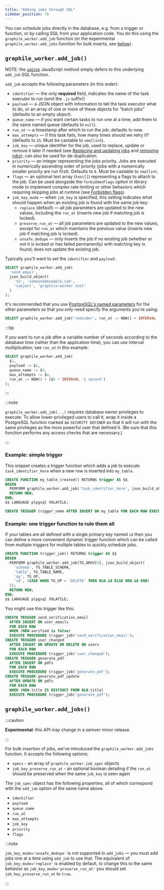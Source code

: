 ```yaml
---
title: "Adding jobs through SQL"
sidebar_position: 70
---
```


You can schedule jobs directly in the database, e.g. from a trigger or function,
or by calling SQL from your application code. You do this using the
`graphile_worker.add_job` function (or the experimental
`graphile_worker.add_jobs` function for bulk inserts, see
[below](#graphile_workeradd_jobs)).

## `graphile_worker.add_job()`

NOTE: the [`addJob`](./library/add-job.md) JavaScript method simply defers to
this underlying `add_job` SQL function.

`add_job` accepts the following parameters (in this order):

- `identifier` &mdash; the only **required** field, indicates the name of the
  task executor to run (omit the `.js` suffix!)
- `payload` &mdash; a JSON object with information to tell the task executor
  what to do, or an array of one or more of these objects for &ldquo;batch
  jobs&rdquo; (defaults to an empty object).
- `queue_name` &mdash; if you want certain tasks to run one at a time, add them
  to the same named queue (defaults to `null`).
- `run_at` &mdash; a timestamp after which to run the job; defaults to now.
- `max_attempts` &mdash; if this task fails, how many times should we retry it?
  (defaults to `25`. Must be castable to `smallint`).
- `job_key` &mdash; unique identifier for the job, used to replace, update or
  remove it later if needed (see
  [Replacing and updating jobs](../job-key.md#replacingupdating-jobs) and
  [removing jobs](../job-key.md#removing-jobs)); can also be used for
  de-duplication.
- `priority` &mdash; an integer representing the jobs priority. Jobs are
  executed in numerically ascending order of priority (jobs with a numerically
  smaller priority are run first). Defaults to `0`. Must be castable to
  `smallint`.
- `flags` &mdash; an optional text array (`text[]`) representing a flags to
  attach to the job. Can be used alongside the `forbiddenFlags` option in
  library mode to implement complex rate limiting or other behaviors which
  requiring skipping jobs at runtime (see
  [Forbidden flags](./forbidden-flags.md)).
- `job_key_mode` &mdash; when `job_key` is specified, this setting indicates
  what should happen when an existing job is found with the same job key:
  - `replace` (default) &mdash; all job parameters are updated to the new
    values, including the `run_at` (inserts new job if matching job is locked).
  - `preserve_run_at` &mdash; all job parameters are updated to the new values,
    except for `run_at` which maintains the previous value (inserts new job if
    matching job is locked).
  - `unsafe_dedupe` &mdash; only inserts the job if no existing job (whether or
    not it is locked or has failed permanently) with matching key is found; does
    not update the existing job.

Typically you&apos;ll want to set the `identifier` and `payload`:

```sql
SELECT graphile_worker.add_job(
  'send_email',
  json_build_object(
    'to', 'someone@example.com',
    'subject', 'graphile-worker test'
  )
);
```

It&apos;s recommended that you use
[PostgreSQL&apos;s named parameters](https://www.postgresql.org/docs/current/sql-syntax-calling-funcs.html#SQL-SYNTAX-CALLING-FUNCS-NAMED)
for the other parameters so that you only need specify the arguments you're
using:

```sql
SELECT graphile_worker.add_job('reminder', run_at := NOW() + INTERVAL '2 days');
```

:::tip

if you want to run a job after a variable number of seconds according to the
database time (rather than the application time), you can use interval
multiplication; see `run_at` in this example:

```sql
SELECT graphile_worker.add_job(
  $1,
  payload := $2,
  queue_name := $3,
  max_attempts := $4,
  run_at := NOW() + ($5 * INTERVAL '1 second')
);
```

:::

:::note

`graphile_worker.add_job(...)` requires database owner privileges to execute. To
allow lower-privileged users to call it, wrap it inside a PostgreSQL function
marked as `SECURITY DEFINER` so that it will run with the same privileges as the
more powerful user that defined it. (Be sure that this function performs any
access checks that are necessary.)

:::

### Example: simple trigger

This snippet creates a trigger function which adds a job to execute
`task_identifier_here` when a new row is inserted into `my_table`.

```sql
CREATE FUNCTION my_table_created() RETURNS trigger AS $$
BEGIN
  PERFORM graphile_worker.add_job('task_identifier_here', json_build_object('id', NEW.id));
  RETURN NEW;
END;
$$ LANGUAGE plpgsql VOLATILE;

CREATE TRIGGER trigger_name AFTER INSERT ON my_table FOR EACH ROW EXECUTE PROCEDURE my_table_created();
```

### Example: one trigger function to rule them all

If your tables are all defined with a single primary key named `id` then you can
define a more convenient dynamic trigger function which can be called from
multiple triggers for multiple tables to quickly schedule jobs.

```sql
CREATE FUNCTION trigger_job() RETURNS trigger AS $$
BEGIN
  PERFORM graphile_worker.add_job(TG_ARGV[0], json_build_object(
    'schema', TG_TABLE_SCHEMA,
    'table', TG_TABLE_NAME,
    'op', TG_OP,
    'id', (CASE WHEN TG_OP = 'DELETE' THEN OLD.id ELSE NEW.id END)
  ));
  RETURN NEW;
END;
$$ LANGUAGE plpgsql VOLATILE;
```

You might use this trigger like this:

```sql
CREATE TRIGGER send_verification_email
  AFTER INSERT ON user_emails
  FOR EACH ROW
  WHEN (NEW.verified is false)
  EXECUTE PROCEDURE trigger_job('send_verification_email');
CREATE TRIGGER user_changed
  AFTER INSERT OR UPDATE OR DELETE ON users
  FOR EACH ROW
  EXECUTE PROCEDURE trigger_job('user_changed');
CREATE TRIGGER generate_pdf
  AFTER INSERT ON pdfs
  FOR EACH ROW
  EXECUTE PROCEDURE trigger_job('generate_pdf');
CREATE TRIGGER generate_pdf_update
  AFTER UPDATE ON pdfs
  FOR EACH ROW
  WHEN (NEW.title IS DISTINCT FROM OLD.title)
  EXECUTE PROCEDURE trigger_job('generate_pdf');
```

## `graphile_worker.add_jobs()`

:::caution

**Experimental**: this API may change in a semver minor release.

:::

For bulk insertion of jobs, we&apos;ve introduced the `graphile_worker.add_jobs`
function. It accepts the following options:

- `specs` - an array of `graphile_worker.job_spec` objects
- `job_key_preserve_run_at` - an optional boolean detailing if the `run_at`
  should be preserved when the same `job_key` is seen again

The `job_spec` object has the following properties, all of which correspond with
the `add_job` option of the same name above.

- `identifier`
- `payload`
- `queue_name`
- `run_at`
- `max_attempts`
- `job_key`
- `priority`
- `flags`

:::note

`job_key_mode='unsafe_dedupe'` is not supported in `add_jobs` &mdash; you must
add jobs one at a time using `add_job` to use that. The equivalent of
`job_key_mode='replace'` is enabled by default, to change this to the same
behavior as `job_key_mode='preserve_run_at'` you should set
`job_key_preserve_run_at` to `true`.

:::
